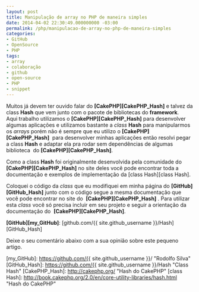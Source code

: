 ```yaml
---
layout: post
title: Manipulação de array no PHP de maneira simples
date: 2014-04-02 22:30:49.000000000 -03:00
permalink: /php/manipulacao-de-array-no-php-de-maneira-simples
categories:
- GitHub
- OpenSource
- PHP
tags:
- array
- colaboração
- github
- open-source
- PHP
- snippet
---
```


Muitos já devem ter ouvido falar do **[CakePHP][CakePHP_Hash]** e talvez da
class **Hash** que vem junto com o pacote de bibliotecas do **framework**.
Aqui trabalho utilizamos o **[CakePHP][CakePHP_Hash]** para desenvolver algumas
aplicações e utilizamos bastante a _class_ **Hash** para manipularmos os
_arrays_ porém não é sempre que eu utilizo o **[CakePHP][CakePHP_Hash]** 
para desenvolver minhas aplicações então resolvi pegar a class **Hash** e
adaptar ela pra rodar sem dependências de algumas biblioteca 
do **[CakePHP][CakePHP_Hash]**.

Como a class **Hash** foi originalmente desenvolvida pela comunidade do
**[CakePHP][CakePHP_Hash]** no site deles você pode encontrar toda a
documentação e exemplos de implementação da [class Hash][class Hash].

Coloquei o código da _class_ que eu modifiquei em minha página
do **[GitHub][GitHub_Hash]** junto com o código segue a mesma documentação que
você pode encontrar no site do  **[CakePHP][CakePHP_Hash]** . Para utilizar
esta _class_ você só precisa incluir em seu projeto e seguir a orientação da
documentação do  **[CakePHP][CakePHP_Hash]**.

**[GitHub][my_GitHub]**: [github.com/{{ site.github_username }}/Hash][GitHub_Hash]

Deixe o seu comentário abaixo com a sua opinião sobre este pequeno artigo.


[my_GitHub]: https://github.com/{{ site.github_username }}/ "Rodolfo Silva"
[GitHub_Hash]: https://github.com/{{ site.github_username }}/Hash "Class Hash"
[CakePHP_Hash]: http://cakephp.org/ "Hash do CakePHP"
[class Hash]: http://book.cakephp.org/2.0/en/core-utility-libraries/hash.html "Hash do CakePHP"
